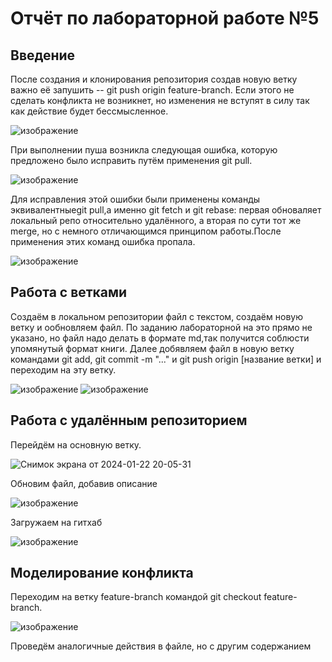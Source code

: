 # Отчёт по лабораторной работе №5
## Введение
После создания и клонирования репозитория создав новую ветку важно её запушить -- git push origin feature-branch. Если этого не сделать конфликта не возникнет, но изменения не вступят в силу так как действие будет бессмысленное. 

![изображение](https://github.com/AlyonaKharitonova/git_practice_Kheh/assets/144344692/12db577c-b88c-4c64-b1a2-4e83be0d068b)

При выполнении пуша возникла следующая ошибка, которую предложено было исправить путём применения git pull.

![изображение](https://github.com/AlyonaKharitonova/git_practice_Kheh/assets/144344692/92803a3f-bea7-4711-83eb-03c4ceb7fb26)

Для исправления этой ошибки были применены команды эквивалентныеgit pull,а именно git fetch и git rebase: первая обноваляет локальный репо относительно удалённого, а вторая по сути тот же merge, но с немного отличающимся принципом работы.После применения этих команд ошибка пропала.

![изображение](https://github.com/AlyonaKharitonova/git_practice_Kheh/assets/144344692/14dd9372-aed0-4a55-8212-402f318fa804)

## Работа с ветками
Создаём в локальном репозитории файл с текстом, создаём новую ветку и ообновляем файл. По заданию лабораторной на это прямо не указано, но файл надо делать в формате md,так получится соблюсти упомянутый формат книги. Далее добявляем файл в новую ветку командами git add, git commit -m "..." и git push origin [название ветки] и переходим на эту ветку.

![изображение](https://github.com/AlyonaKharitonova/git_practice_Kheh/assets/144344692/6b7b26f2-6e2d-43d4-8633-8dc62ff6416f)
![изображение](https://github.com/AlyonaKharitonova/git_practice_Kheh/assets/144344692/5333e8d6-a069-42fa-b45a-90c3bc890004)

## Работа с удалённым репозиторием
Перейдём на основную ветку. 

![Снимок экрана от 2024-01-22 20-05-31](https://github.com/AlyonaKharitonova/git_practice_Kheh/assets/144344692/58eeb4c9-7482-4eb2-b6d4-439a78403d71)

Обновим файл, добавив описание

![изображение](https://github.com/AlyonaKharitonova/git_practice_Kheh/assets/144344692/343a2c2f-92f7-4fac-9d39-f05c2950b4b2)

Загружаем на гитхаб

![изображение](https://github.com/AlyonaKharitonova/git_practice_Kheh/assets/144344692/e1a2680b-924a-4157-8f67-b9bb523da3ea)

## Моделирование конфликта
Переходим на ветку feature-branch командой git checkout feature-branch.

![изображение](https://github.com/AlyonaKharitonova/git_practice_Kheh/assets/144344692/898ef24a-cda0-48a8-acaa-a3e81f4f9b01)

Проведём аналогичные действия в файле, но с другим содержанием











